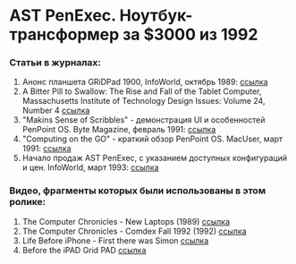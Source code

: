 # AST PenExec. Ноутбук-трансформер за $3000 из 1992

### Статьи в журналах:

1. Анонс планшета GRiDPad 1900, InfoWorld, октябрь 1989: [ссылка](https://books.google.ru/books?id=vTAEAAAAMBAJ&pg=PT7&lpg=PT7&dq=GRiDPad+infoworld&source=bl&ots=OFAmZtaSML&sig=ACfU3U05zE_BXM0c7N2aDui-x7E5wKMNWQ&hl=ru&sa=X&ved=2ahUKEwjdooHCo4TrAhWilIsKHRV3DiQQ6AEwDnoECAgQAQ#v=onepage&q=GRiDPad%20infoworld&f=false)
2. A Bitter Pill to Swallow: The Rise and Fall of the Tablet Computer, Massachusetts Institute of Technology Design Issues: Volume 24, Number 4 [ссылка](https://www.mitpressjournals.org/doi/pdf/10.1162/desi.2008.24.4.3)
3. "Makins Sense of Scribbles" - демонстрация UI и особенностей PenPoint OS. Byte Magazine, февраль 1991: [ссылка](https://archive.org/details/byte-magazine-1991-02/page/n263/mode/2up?q=penpoint)
4. "Computing on the GO" - краткий обзор PenPoint OS. MacUser, март 1991: [ссылка](https://archive.org/details/MacUser9103March1991/page/n203/mode/2up?q=penpoint)
5. Начало продаж AST PenExec, с указанием доступных конфигураций и цен. InfoWorld, март 1993: [ссылка](https://books.google.ru/books?id=ODwEAAAAMBAJ&pg=PA8&dq=ast+penexec&hl=ru&sa=X&ved=2ahUKEwj-_umvt7nsAhXk_CoKHeiHCBkQ6AEwBHoECAQQAg#v=onepage&q=ast%20penexec&f=false)

### Видео, фрагменты которых были использованы в этом ролике:

1. The Computer Chronicles - New Laptops (1989) [ссылка](https://www.youtube.com/watch?v=8wibmbJ7o-I&)
2. The Computer Chronicles - Comdex Fall 1992 (1992) [ссылка](https://www.youtube.com/watch?v=evMilwVBHAQ)
3. Life Before iPhone - First there was Simon [ссылка](https://www.youtube.com/watch?v=8lSVf8iXxrk)
4. Before the iPAD Grid PAD [ссылка](https://www.youtube.com/watch?v=ai2RhfErNAQ)

